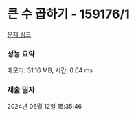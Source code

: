 # 큰 수 곱하기 - 159176/1 

[문제 링크](https://level.goorm.io/exam/159176/%EC%95%8C%EA%B3%A0%EB%A6%AC%EC%A6%98-%EB%A8%BC%EB%8D%B0%EC%9D%B4-%ED%81%B0-%EC%88%98-%EA%B3%B1%ED%95%98%EA%B8%B0/quiz/1) 

### 성능 요약

메모리: 31.16 MB, 시간: 0.04 ms

### 제출 일자

2024년 06월 12일 15:35:46

